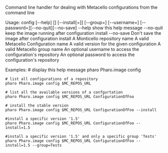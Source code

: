 Command line handler for dealing with Metacello configurations from the command line

Usage: config [--help] <repository url> [<configuration>] [--install[=<version>]] [--group=<group>] [--username=<username>] [--password=<password>][--no-quit][--no-save]
	--help              show this help message
	--no-quit        keep the image running after configuration install
	--no-save       Don't save the image after configuration install
	<repository url>    A Monticello repository name 
	<configuration>     A valid Metacello Configuration name
	<version>           A valid version for the given configuration
	<group>             A valid Metacello group name
	<username>          An optional username to access the configuration's repository
	<password>          An optional password to access the configuration's repository
	
Examples:
	# display this help message
	pharo Pharo.image config
	
	# list all configurations of a repository
	pharo Pharo.image config $MC_REPOS_URL
	
	# list all the available versions of a confgurtation
	pharo Pharo.image config $MC_REPOS_URL ConfigurationOfFoo
	
	# install the stable version
	pharo Pharo.image config $MC_REPOS_URL ConfigurationOfFoo --install
	
	#install a specific version '1.5'
	pharo Pharo.image config $MC_REPOS_URL ConfigurationOfFoo --install=1.5
	
	#install a specific version '1.5' and only a specific group 'Tests'
	pharo Pharo.image config $MC_REPOS_URL ConfigurationOfFoo --install=1.5 --group=Tests
